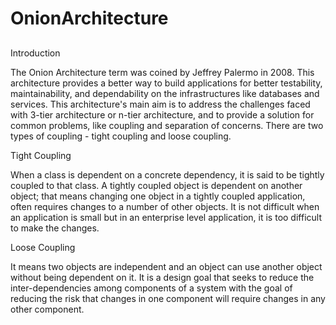 # OnionArchitecture

##
Introduction

The Onion Architecture term was coined by Jeffrey Palermo in 2008. This architecture provides a better way to build applications for better testability, maintainability, and dependability on the infrastructures like databases and services. This architecture's main aim is to address the challenges faced with 3-tier architecture or n-tier architecture, and to provide a solution for common problems, like coupling and separation of concerns. There are two types of coupling - tight coupling and loose coupling. 

Tight Coupling

When a class is dependent on a concrete dependency, it is said to be tightly coupled to that class. A tightly coupled object is dependent on another object; that means changing one object in a tightly coupled application, often requires changes to a number of other objects. It is not difficult when an application is small but in an enterprise level application, it is too difficult to make the changes.

Loose Coupling

It means two objects are independent and an object can use another object without being dependent on it. It is a design goal that seeks to reduce the inter-dependencies among components of a system with the goal of reducing the risk that changes in one component will require changes in any other component.

